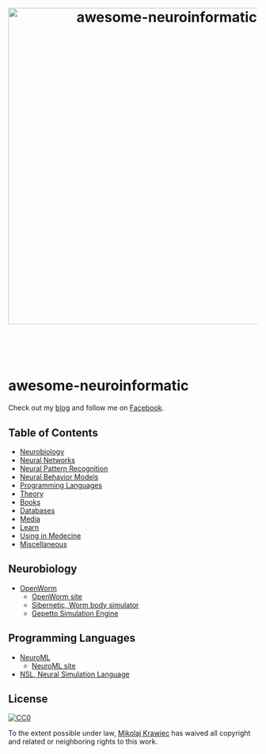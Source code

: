 <h1 align="center">
	<br>
	<img width="640" src="https://cdn.rawgit.com/mikowiec/awesome-neuroinformatics/master/media/logo.svg" alt="awesome-neuroinformatics">
	<br>
	<br>
	<br>
</h1>




# awesome-neuroinformatic  


Check out my [blog](https://facebook.com/mikowiec) and follow me on [Facebook](https://facebook.com/mikowiec).  


## Table of Contents

- [Neurobiology](#neurobiology)
- [Neural Networks](#neural-networks)
- [Neural Pattern Recognition](#neural-pattern-recognition)
- [Neural Behavior Models](#behavior-models)
- [Programming Languages](#programming-languages)
- [Theory](#theory)
- [Books](#books)
- [Databases](#databases)
- [Media](#media)
- [Learn](#learn)
- [Using in Medecine](#using-in-medecine)
- [Miscellaneous](#miscellaneous)



## Neurobiology

- [OpenWorm](https://github.com/openworm/OpenWorm)
  - [OpenWorm site](http://openworm.org)
  - [Sibernetic, Worm body simulator](https://github.com/openworm/sibernetic)
  - [Gepetto Simulation Engine](https://github.com/openworm/org.gepetto)







## Programming Languages

- [NeuroML](https://github.com/NeuroML)
  - [NeuroML site](https://www.neuroml.org)
- [NSL, Neural Simulation Language](http://www.neuralsimulationlanguage.org)



## License

[![CC0](http://mirrors.creativecommons.org/presskit/buttons/88x31/svg/cc-zero.svg)](https://creativecommons.org/publicdomain/zero/1.0/)

To the extent possible under law, [Mikolaj Krawiec](http://facebook.com/mikowiec) has waived all copyright and related or neighboring rights to this work.

